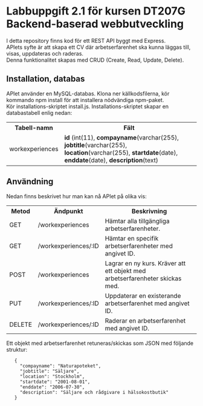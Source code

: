 # Labbuppgift 2.1 för kursen DT207G Backend-baserad webbutveckling

I detta repository finns kod för ett REST API byggt med Express.<br>
APIets syfte är att skapa ett CV där arbetserfarenhet ska kunna läggas till, visas, uppdateras och raderas.<br>
Denna funktionalitet skapas med CRUD (Create, Read, Update, Delete).<br>

## Installation, databas
APIet använder en MySQL-databas. Klona ner källkodsfilerna, kör kommando npm install för att installera nödvändiga npm-paket.<br>
Kör installations-skriptet install.js. Installations-skriptet skapar en databastabell enlig nedan:

<table>
<tr>
  <th>Tabell-namn</th>
  <th>Fält</th>
</tr>
<tr>
  <td>workexperiences</td>
  <td><strong>id</strong> (int(11), <strong>compayname</strong>(varchar(255), <strong>jobtitle</strong>(varchar(255), <strong>location</strong>(varchar(255), <strong>startdate</strong>(date), <strong>enddate</strong>(date), <strong>description</strong>(text)</td>
</tr>
</table>

## Användning
Nedan finns beskrivet hur man kan nå APIet på olika vis:

<table>
<tr>
  <th>Metod</th>
  <th>Ändpunkt</th>
  <th>Beskrivning</th>
</tr>
<tr>
  <td>GET</td>
  <td>/workexperiences</td>
  <td>Hämtar alla tillgängliga arbetserfarenheter.</td>
</tr>
<tr>
  <td>GET</td>
  <td>/workexperiences/:ID</td>
  <td>Hämtar en specifik arbetserfarenheter med angivet ID.</td>
</tr>
<tr>
  <td>POST</td>
  <td>/workexperiences</td>
  <td>Lagrar en ny kurs. Kräver att ett objekt med arbetserfarenheter skickas med.</td>
</tr>
<tr>
  <td>PUT</td>
  <td>/workexperiences/:ID</td>
  <td>Uppdaterar en existerande arbetserfarenhet med angivet ID.</td>
</tr>
<tr>
  <td>DELETE</td>
  <td>/workexperiences/:ID</td>
  <td>Raderar en arbetserfarenhet med angivet ID.</td>
</tr>
</table>

Ett objekt med arbetserfarenhet retuneras/skickas som JSON med följande struktur:

```
   {
     "compayname": "Naturapoteket",
     "jobtitle": "Säljare",
     "location": "Stockholm",
     "startdate": "2001-08-01",
     "enddate": "2006-07-30",
     "description": "Säljare och rådgivare i hälsokostbutik"
   }
```
